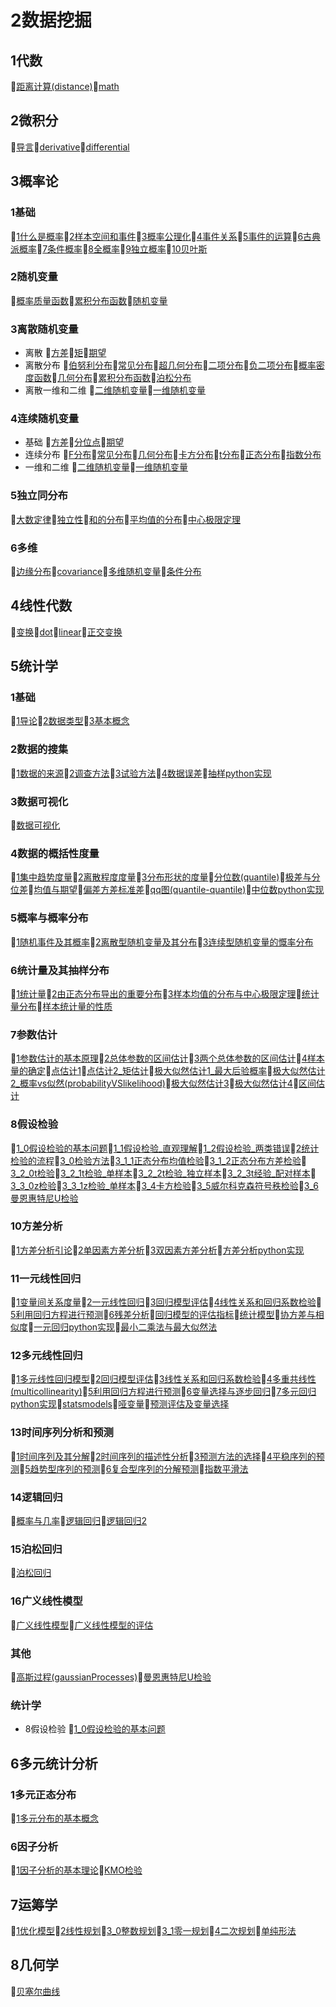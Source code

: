 # 2数据挖掘
## 1代数
📝[距离计算(distance)](/2数据挖掘/1代数/距离计算(distance).md)📝[math](/2数据挖掘/1代数/math.md)
## 2微积分
📝[导言](/2数据挖掘/2微积分/导言.md)📝[derivative](/2数据挖掘/2微积分/derivative.md)📝[differential](/2数据挖掘/2微积分/differential.md)
## 3概率论
### 1基础
📝[1什么是概率](/2数据挖掘/3概率论/1基础/1什么是概率.md)📝[2样本空间和事件](/2数据挖掘/3概率论/1基础/2样本空间和事件.md)📝[3概率公理化](/2数据挖掘/3概率论/1基础/3概率公理化.md)📝[4事件关系](/2数据挖掘/3概率论/1基础/4事件关系.md)📝[5事件的运算](/2数据挖掘/3概率论/1基础/5事件的运算.md)📝[6古典派概率](/2数据挖掘/3概率论/1基础/6古典派概率.md)📝[7条件概率](/2数据挖掘/3概率论/1基础/7条件概率.md)📝[8全概率](/2数据挖掘/3概率论/1基础/8全概率.md)📝[9独立概率](/2数据挖掘/3概率论/1基础/9独立概率.md)📝[10贝叶斯](/2数据挖掘/3概率论/1基础/10贝叶斯.md)
### 2随机变量
📝[概率质量函数](/2数据挖掘/3概率论/2随机变量/概率质量函数.md)📝[累积分布函数](/2数据挖掘/3概率论/2随机变量/累积分布函数.md)📝[随机变量](/2数据挖掘/3概率论/2随机变量/随机变量.md)
### 3离散随机变量
- 离散 📝[方差](/2数据挖掘/3概率论/3离散随机变量/离散/方差.md)📝[矩](/2数据挖掘/3概率论/3离散随机变量/离散/矩.md)📝[期望](/2数据挖掘/3概率论/3离散随机变量/离散/期望.md)
- 离散分布 📝[伯努利分布](/2数据挖掘/3概率论/3离散随机变量/离散分布/伯努利分布.md)📝[常见分布](/2数据挖掘/3概率论/3离散随机变量/离散分布/常见分布.md)📝[超几何分布](/2数据挖掘/3概率论/3离散随机变量/离散分布/超几何分布.md)📝[二项分布](/2数据挖掘/3概率论/3离散随机变量/离散分布/二项分布.md)📝[负二项分布](/2数据挖掘/3概率论/3离散随机变量/离散分布/负二项分布.md)📝[概率密度函数](/2数据挖掘/3概率论/3离散随机变量/离散分布/概率密度函数.md)📝[几何分布](/2数据挖掘/3概率论/3离散随机变量/离散分布/几何分布.md)📝[累积分布函数](/2数据挖掘/3概率论/3离散随机变量/离散分布/累积分布函数.md)📝[泊松分布](/2数据挖掘/3概率论/3离散随机变量/离散分布/泊松分布.md)
- 离散一维和二维 📝[二维随机变量](/2数据挖掘/3概率论/3离散随机变量/离散一维和二维/二维随机变量.md)📝[一维随机变量](/2数据挖掘/3概率论/3离散随机变量/离散一维和二维/一维随机变量.md)
### 4连续随机变量
- 基础 📝[方差](/2数据挖掘/3概率论/4连续随机变量/基础/方差.md)📝[分位点](/2数据挖掘/3概率论/4连续随机变量/基础/分位点.md)📝[期望](/2数据挖掘/3概率论/4连续随机变量/基础/期望.md)
- 连续分布 📝[F分布](/2数据挖掘/3概率论/4连续随机变量/连续分布/F分布.md)📝[常见分布](/2数据挖掘/3概率论/4连续随机变量/连续分布/常见分布.md)📝[几何分布](/2数据挖掘/3概率论/4连续随机变量/连续分布/几何分布.md)📝[卡方分布](/2数据挖掘/3概率论/4连续随机变量/连续分布/卡方分布.md)📝[t分布](/2数据挖掘/3概率论/4连续随机变量/连续分布/t分布.md)📝[正态分布](/2数据挖掘/3概率论/4连续随机变量/连续分布/正态分布.md)📝[指数分布](/2数据挖掘/3概率论/4连续随机变量/连续分布/指数分布.md)
- 一维和二维 📝[二维随机变量](/2数据挖掘/3概率论/4连续随机变量/一维和二维/二维随机变量.md)📝[一维随机变量](/2数据挖掘/3概率论/4连续随机变量/一维和二维/一维随机变量.md)
### 5独立同分布
📝[大数定律](/2数据挖掘/3概率论/5独立同分布/大数定律.md)📝[独立性](/2数据挖掘/3概率论/5独立同分布/独立性.md)📝[和的分布](/2数据挖掘/3概率论/5独立同分布/和的分布.md)📝[平均值的分布](/2数据挖掘/3概率论/5独立同分布/平均值的分布.md)📝[中心极限定理](/2数据挖掘/3概率论/5独立同分布/中心极限定理.md)
### 6多维
📝[边缘分布](/2数据挖掘/3概率论/6多维/边缘分布.md)📝[covariance](/2数据挖掘/3概率论/6多维/covariance.md)📝[多维随机变量](/2数据挖掘/3概率论/6多维/多维随机变量.md)📝[条件分布](/2数据挖掘/3概率论/6多维/条件分布.md)
## 4线性代数
📝[变换](/2数据挖掘/4线性代数/变换.md)📝[dot](/2数据挖掘/4线性代数/dot.md)📝[linear](/2数据挖掘/4线性代数/linear.md)📝[正交变换](/2数据挖掘/4线性代数/正交变换.md)
## 5统计学
### 1基础
📝[1导论](/2数据挖掘/5统计学/1基础/1导论.md)📝[2数据类型](/2数据挖掘/5统计学/1基础/2数据类型.md)📝[3基本概念](/2数据挖掘/5统计学/1基础/3基本概念.md)
### 2数据的搜集
📝[1数据的来源](/2数据挖掘/5统计学/2数据的搜集/1数据的来源.md)📝[2调查方法](/2数据挖掘/5统计学/2数据的搜集/2调查方法.md)📝[3试验方法](/2数据挖掘/5统计学/2数据的搜集/3试验方法.md)📝[4数据误差](/2数据挖掘/5统计学/2数据的搜集/4数据误差.md)📝[抽样python实现](/2数据挖掘/5统计学/2数据的搜集/抽样python实现.md)
### 3数据可视化
📝[数据可视化](/2数据挖掘/5统计学/3数据可视化/数据可视化.md)
### 4数据的概括性度量
📝[1集中趋势度量](/2数据挖掘/5统计学/4数据的概括性度量/1集中趋势度量.md)📝[2离散程度度量](/2数据挖掘/5统计学/4数据的概括性度量/2离散程度度量.md)📝[3分布形状的度量](/2数据挖掘/5统计学/4数据的概括性度量/3分布形状的度量.md)📝[分位数(quantile)](/2数据挖掘/5统计学/4数据的概括性度量/分位数(quantile).md)📝[极差与分位差](/2数据挖掘/5统计学/4数据的概括性度量/极差与分位差.md)📝[均值与期望](/2数据挖掘/5统计学/4数据的概括性度量/均值与期望.md)📝[偏差方差标准差](/2数据挖掘/5统计学/4数据的概括性度量/偏差方差标准差.md)📝[qq图(quantile-quantile)](/2数据挖掘/5统计学/4数据的概括性度量/qq图(quantile-quantile).md)📝[中位数python实现](/2数据挖掘/5统计学/4数据的概括性度量/中位数python实现.md)
### 5概率与概率分布
📝[1随机事件及其概率](/2数据挖掘/5统计学/5概率与概率分布/1随机事件及其概率.md)📝[2离散型随机变量及其分布](/2数据挖掘/5统计学/5概率与概率分布/2离散型随机变量及其分布.md)📝[3连续型随机变量的慨率分布](/2数据挖掘/5统计学/5概率与概率分布/3连续型随机变量的慨率分布.md)
### 6统计量及其抽样分布
📝[1统计量](/2数据挖掘/5统计学/6统计量及其抽样分布/1统计量.md)📝[2由正态分布导出的重要分布](/2数据挖掘/5统计学/6统计量及其抽样分布/2由正态分布导出的重要分布.md)📝[3样本均值的分布与中心极限定理](/2数据挖掘/5统计学/6统计量及其抽样分布/3样本均值的分布与中心极限定理.md)📝[统计量分布](/2数据挖掘/5统计学/6统计量及其抽样分布/统计量分布.md)📝[样本统计量的性质](/2数据挖掘/5统计学/6统计量及其抽样分布/样本统计量的性质.md)
### 7参数估计
📝[1参数估计的基本原理](/2数据挖掘/5统计学/7参数估计/1参数估计的基本原理.md)📝[2总体参数的区间估计](/2数据挖掘/5统计学/7参数估计/2总体参数的区间估计.md)📝[3两个总体参数的区间估计](/2数据挖掘/5统计学/7参数估计/3两个总体参数的区间估计.md)📝[4样本量的确定](/2数据挖掘/5统计学/7参数估计/4样本量的确定.md)📝[点估计1](/2数据挖掘/5统计学/7参数估计/点估计1.md)📝[点估计2_矩估计](/2数据挖掘/5统计学/7参数估计/点估计2_矩估计.md)📝[极大似然估计1_最大后验概率](/2数据挖掘/5统计学/7参数估计/极大似然估计1_最大后验概率.md)📝[极大似然估计2_概率vs似然(probabilityVSlikelihood)](/2数据挖掘/5统计学/7参数估计/极大似然估计2_概率vs似然(probabilityVSlikelihood).md)📝[极大似然估计3](/2数据挖掘/5统计学/7参数估计/极大似然估计3.md)📝[极大似然估计4](/2数据挖掘/5统计学/7参数估计/极大似然估计4.md)📝[区间估计](/2数据挖掘/5统计学/7参数估计/区间估计.md)
### 8假设检验
📝[1_0假设检验的基本问题](/2数据挖掘/5统计学/8假设检验/1_0假设检验的基本问题.md)📝[1_1假设检验_直观理解](/2数据挖掘/5统计学/8假设检验/1_1假设检验_直观理解.md)📝[1_2假设检验_两类错误](/2数据挖掘/5统计学/8假设检验/1_2假设检验_两类错误.md)📝[2统计检验的流程](/2数据挖掘/5统计学/8假设检验/2统计检验的流程.md)📝[3_0检验方法](/2数据挖掘/5统计学/8假设检验/3_0检验方法.md)📝[3_1_1正态分布均值检验](/2数据挖掘/5统计学/8假设检验/3_1_1正态分布均值检验.md)📝[3_1_2正态分布方差检验](/2数据挖掘/5统计学/8假设检验/3_1_2正态分布方差检验.md)📝[3_2_0t检验](/2数据挖掘/5统计学/8假设检验/3_2_0t检验.md)📝[3_2_1t检验_单样本](/2数据挖掘/5统计学/8假设检验/3_2_1t检验_单样本.md)📝[3_2_2t检验_独立样本](/2数据挖掘/5统计学/8假设检验/3_2_2t检验_独立样本.md)📝[3_2_3t经验_配对样本](/2数据挖掘/5统计学/8假设检验/3_2_3t经验_配对样本.md)📝[3_3_0z检验](/2数据挖掘/5统计学/8假设检验/3_3_0z检验.md)📝[3_3_1z检验_单样本](/2数据挖掘/5统计学/8假设检验/3_3_1z检验_单样本.md)📝[3_4卡方检验](/2数据挖掘/5统计学/8假设检验/3_4卡方检验.md)📝[3_5威尔科克森符号秩检验](/2数据挖掘/5统计学/8假设检验/3_5威尔科克森符号秩检验.md)📝[3_6曼恩惠特尼U检验](/2数据挖掘/5统计学/8假设检验/3_6曼恩惠特尼U检验.md)
### 10方差分析
📝[1方差分析引论](/2数据挖掘/5统计学/10方差分析/1方差分析引论.md)📝[2单因素方差分析](/2数据挖掘/5统计学/10方差分析/2单因素方差分析.md)📝[3双因素方差分析](/2数据挖掘/5统计学/10方差分析/3双因素方差分析.md)📝[方差分析python实现](/2数据挖掘/5统计学/10方差分析/方差分析python实现.md)
### 11一元线性回归
📝[1变量间关系度量](/2数据挖掘/5统计学/11一元线性回归/1变量间关系度量.md)📝[2一元线性回归](/2数据挖掘/5统计学/11一元线性回归/2一元线性回归.md)📝[3回归模型评估](/2数据挖掘/5统计学/11一元线性回归/3回归模型评估.md)📝[4线性关系和回归系数检验](/2数据挖掘/5统计学/11一元线性回归/4线性关系和回归系数检验.md)📝[5利用回归方程进行预测](/2数据挖掘/5统计学/11一元线性回归/5利用回归方程进行预测.md)📝[6残差分析](/2数据挖掘/5统计学/11一元线性回归/6残差分析.md)📝[回归模型的评估指标](/2数据挖掘/5统计学/11一元线性回归/回归模型的评估指标.md)📝[统计模型](/2数据挖掘/5统计学/11一元线性回归/统计模型.md)📝[协方差与相似度](/2数据挖掘/5统计学/11一元线性回归/协方差与相似度.md)📝[一元回归python实现](/2数据挖掘/5统计学/11一元线性回归/一元回归python实现.md)📝[最小二乘法与最大似然法](/2数据挖掘/5统计学/11一元线性回归/最小二乘法与最大似然法.md)
### 12多元线性回归
📝[1多元线性回归模型](/2数据挖掘/5统计学/12多元线性回归/1多元线性回归模型.md)📝[2回归模型评估](/2数据挖掘/5统计学/12多元线性回归/2回归模型评估.md)📝[3线性关系和回归系数检验](/2数据挖掘/5统计学/12多元线性回归/3线性关系和回归系数检验.md)📝[4多重共线性(multicollinearity)](/2数据挖掘/5统计学/12多元线性回归/4多重共线性(multicollinearity).md)📝[5利用回归方程进行预测](/2数据挖掘/5统计学/12多元线性回归/5利用回归方程进行预测.md)📝[6变量选择与逐步回归](/2数据挖掘/5统计学/12多元线性回归/6变量选择与逐步回归.md)📝[7多元回归python实现](/2数据挖掘/5统计学/12多元线性回归/7多元回归python实现.md)📝[statsmodels](/2数据挖掘/5统计学/12多元线性回归/statsmodels.md)📝[哑变量](/2数据挖掘/5统计学/12多元线性回归/哑变量.md)📝[预测评估及变量选择](/2数据挖掘/5统计学/12多元线性回归/预测评估及变量选择.md)
### 13时间序列分析和预测
📝[1时间序列及其分解](/2数据挖掘/5统计学/13时间序列分析和预测/1时间序列及其分解.md)📝[2时间序列的描述性分析](/2数据挖掘/5统计学/13时间序列分析和预测/2时间序列的描述性分析.md)📝[3预测方法的选择](/2数据挖掘/5统计学/13时间序列分析和预测/3预测方法的选择.md)📝[4平稳序列的预测](/2数据挖掘/5统计学/13时间序列分析和预测/4平稳序列的预测.md)📝[5趋势型序列的预测](/2数据挖掘/5统计学/13时间序列分析和预测/5趋势型序列的预测.md)📝[6复合型序列的分解预测](/2数据挖掘/5统计学/13时间序列分析和预测/6复合型序列的分解预测.md)📝[指数平滑法](/2数据挖掘/5统计学/13时间序列分析和预测/指数平滑法.md)
### 14逻辑回归
📝[概率与几率](/2数据挖掘/5统计学/14逻辑回归/概率与几率.md)📝[逻辑回归](/2数据挖掘/5统计学/14逻辑回归/逻辑回归.md)📝[逻辑回归2](/2数据挖掘/5统计学/14逻辑回归/逻辑回归2.md)
### 15泊松回归
📝[泊松回归](/2数据挖掘/5统计学/15泊松回归/泊松回归.md)
### 16广义线性模型
📝[广义线性模型](/2数据挖掘/5统计学/16广义线性模型/广义线性模型.md)📝[广义线性模型的评估](/2数据挖掘/5统计学/16广义线性模型/广义线性模型的评估.md)
### 其他
📝[高斯过程(gaussianProcesses)](/2数据挖掘/5统计学/其他/高斯过程(gaussianProcesses).md)📝[曼恩惠特尼U检验](/2数据挖掘/5统计学/其他/曼恩惠特尼U检验.md)
### 统计学
- 8假设检验 📝[1_0假设检验的基本问题](/2数据挖掘/5统计学/统计学/8假设检验/1_0假设检验的基本问题.md)
## 6多元统计分析
### 1多元正态分布
📝[1多元分布的基本概念](/2数据挖掘/6多元统计分析/1多元正态分布/1多元分布的基本概念.md)
### 6因子分析
📝[1因子分析的基本理论](/2数据挖掘/6多元统计分析/6因子分析/1因子分析的基本理论.md)📝[KMO检验](/2数据挖掘/6多元统计分析/6因子分析/KMO检验.md)
## 7运筹学
📝[1优化模型](/2数据挖掘/7运筹学/1优化模型.md)📝[2线性规划](/2数据挖掘/7运筹学/2线性规划.md)📝[3_0整数规划](/2数据挖掘/7运筹学/3_0整数规划.md)📝[3_1零一规划](/2数据挖掘/7运筹学/3_1零一规划.md)📝[4二次规划](/2数据挖掘/7运筹学/4二次规划.md)📝[单纯形法](/2数据挖掘/7运筹学/单纯形法.md)
## 8几何学
📝[贝塞尔曲线](/2数据挖掘/8几何学/贝塞尔曲线.md)

